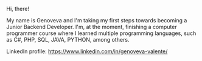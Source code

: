 Hi, there!

My name is Genoveva and I'm taking my first steps towards becoming a Junior Backend Developer. 
I'm, at the moment, finishing a computer programmer course where I learned multiple programming languages, such as C#, PHP, SQL, JAVA, PYTHON, among others.

LinkedIn profile: https://www.linkedin.com/in/genoveva-valente/
